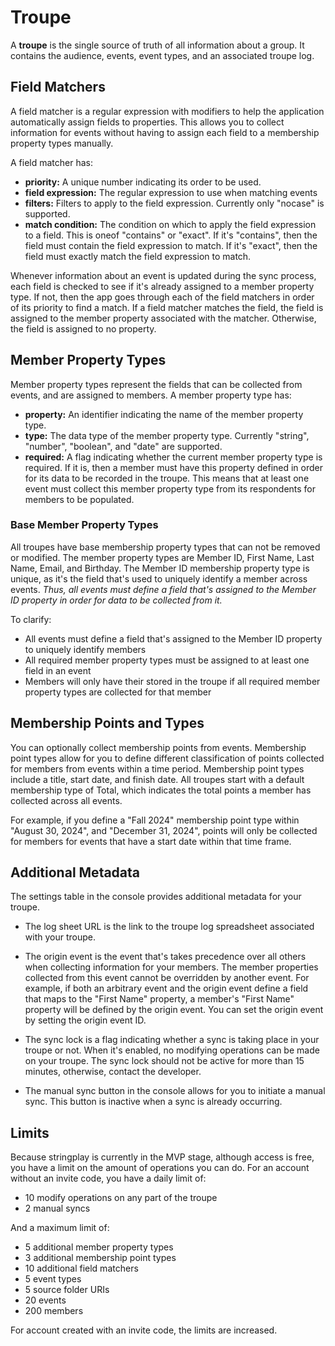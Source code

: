 # Troupe

A **troupe** is the single source of truth of all information about a group. It contains the audience, events, event types, and an associated troupe log.

## Field Matchers

A field matcher is a regular expression with modifiers to help the application automatically assign fields to properties. This allows you to collect information for events without having to assign each field to a membership property types manually.

A field matcher has:

- **priority:** A unique number indicating its order to be used.
- **field expression:** The regular expression to use when matching events
- **filters:** Filters to apply to the field expression. Currently only "nocase" is supported.
- **match condition:** The condition on which to apply the field expression to a field. This is oneof "contains" or "exact". If it's "contains", then the field must contain the field expression to match. If it's "exact", then the field must exactly match the field expression to match.

Whenever information about an event is updated during the sync process, each field is checked to see if it's already assigned to a member property type. If not, then the app goes through each of the field matchers in order of its priority to find a match. If a field matcher matches the field, the field is assigned to the member property associated with the matcher. Otherwise, the field is assigned to no property.

## Member Property Types

Member property types represent the fields that can be collected from events, and are assigned to members. A member property type has:

- **property:** An identifier indicating the name of the member property type.
- **type:** The data type of the member property type. Currently "string", "number", "boolean", and "date" are supported.
- **required:** A flag indicating whether the current member property type is required. If it is, then a member must have this property defined in order for its data to be recorded in the troupe. This means that at least one event must collect this member property type from its respondents for members to be populated.

### Base Member Property Types

All troupes have base membership property types that can not be removed or modified. The member property types are Member ID, First Name, Last Name, Email, and Birthday. The Member ID membership property type is unique, as it's the field that's used to uniquely identify a member across events. *Thus, all events must define a field that's assigned to the Member ID property in order for data to be collected from it.*

To clarify:

- All events must define a field that's assigned to the Member ID property to uniquely identify members
- All required member property types must be assigned to at least one field in an event
- Members will only have their stored in the troupe if all required member property types are collected for that member

## Membership Points and Types

You can optionally collect membership points from events. Membership point types allow for you to define different classification of points collected for members from events within a time period. Membership point types include a title, start date, and finish date. All troupes start with a default membership type of Total, which indicates the total points a member has collected across all events.

For example, if you define a "Fall 2024" membership point type within "August 30, 2024", and "December 31, 2024", points will only be collected for members for events that have a start date within that time frame.

## Additional Metadata

The settings table in the console provides additional metadata for your troupe.

- The log sheet URL is the link to the troupe log spreadsheet associated with your troupe.

- The origin event is the event that's takes precedence over all others when collecting information for your members. The member properties collected from this event cannot be overridden by another event. For example, if both an arbitrary event and the origin event define a field that maps to the "First Name" property, a member's "First Name" property will be defined by the origin event. You can set the origin event by setting the origin event ID.

- The sync lock is a flag indicating whether a sync is taking place in your troupe or not. When it's enabled, no modifying operations can be made on your troupe. The sync lock should not be active for more than 15 minutes, otherwise, contact the developer.

- The manual sync button in the console allows for you to initiate a manual sync. This button is inactive when a sync is already occurring.

## Limits

Because stringplay is currently in the MVP stage, although access is free, you have a limit on the amount of operations you can do. For an account without an invite code, you have a daily limit of:

- 10 modify operations on any part of the troupe
- 2 manual syncs

And a maximum limit of:

- 5 additional member property types
- 3 additional membership point types
- 10 additional field matchers
- 5 event types
- 5 source folder URIs
- 20 events
- 200 members

For account created with an invite code, the limits are increased.